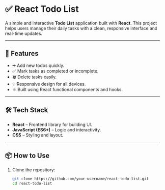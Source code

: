 # ✅ React Todo List

A simple and interactive **Todo List** application built with **React**. This project helps users manage their daily tasks with a clean, responsive interface and real-time updates.

---

## 🚀 Features

- ➕ Add new todos quickly.
- ✅ Mark tasks as completed or incomplete.
- 🗑️ Delete tasks easily.
- 💡 Responsive design for all devices.
- ⚛️ Built using React functional components and hooks.

---

## 🛠️ Tech Stack

- **React** – Frontend library for building UI.
- **JavaScript (ES6+)** – Logic and interactivity.
- **CSS** – Styling and layout.

---

## 📦 How to Use

1. Clone the repository:
   ```bash
   git clone https://github.com/your-username/react-todo-list.git
   cd react-todo-list
